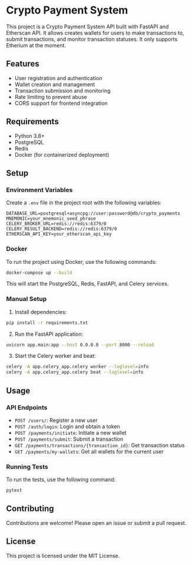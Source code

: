 # Crypto Payment System

This project is a Crypto Payment System API built with FastAPI and Etherscan API. It allows creates wallets for users to make transactions to, submit transactions, and monitor transaction statuses.
It only supports Etherium at the moment.

## Features

- User registration and authentication
- Wallet creation and management
- Transaction submission and monitoring
- Rate limiting to prevent abuse
- CORS support for frontend integration

## Requirements

- Python 3.8+
- PostgreSQL
- Redis
- Docker (for containerized deployment)

## Setup

### Environment Variables

Create a `.env` file in the project root with the following variables:

```
DATABASE_URL=postgresql+asyncpg://user:password@db/crypto_payments
MNEMONIC=your_mnemonic_seed_phrase
CELERY_BROKER_URL=redis://redis:6379/0
CELERY_RESULT_BACKEND=redis://redis:6379/0
ETHERSCAN_API_KEY=your_etherscan_api_key
```

### Docker

To run the project using Docker, use the following commands:

```sh
docker-compose up --build
```

This will start the PostgreSQL, Redis, FastAPI, and Celery services.

### Manual Setup

1. Install dependencies:

```sh
pip install -r requirements.txt
```

2. Run the FastAPI application:

```sh
uvicorn app.main:app --host 0.0.0.0 --port 8000 --reload
```

3. Start the Celery worker and beat:

```sh
celery -A app.celery_app.celery worker --loglevel=info
celery -A app.celery_app.celery beat --loglevel=info
```

## Usage

### API Endpoints

- `POST /users/`: Register a new user
- `POST /auth/login`: Login and obtain a token
- `POST /payments/initiate`: Initiate a new wallet
- `POST /payments/submit`: Submit a transaction
- `GET /payments/transactions/{transaction_id}`: Get transaction status
- `GET /payments/my-wallets`: Get all wallets for the current user

### Running Tests

To run the tests, use the following command:

```sh
pytest
```

## Contributing

Contributions are welcome! Please open an issue or submit a pull request.

## License

This project is licensed under the MIT License.